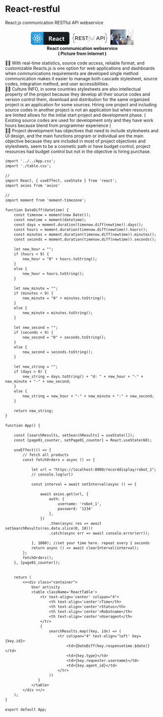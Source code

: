 # React-restful
React.js communication RESTful API webservice

<p align="center" width="100%">
    <img width="25%" src="https://github.com/jkaewprateep/React-restful/blob/main/Reacts.jpg">
    <img width="25%" src="https://github.com/jkaewprateep/React-restful/blob/main/RestfulAPI.jpg">
    <img width="15%" src="https://github.com/jkaewprateep/React-restful/blob/main/kid44.jpg"> </br> 
    <b> React communication webservice </b> </br>
    <b> ( Picture from Internet ) </b> </br>
</p>

🧸💬 With real-time statistics, source code access, reliable format, and customizable Reacts.js is one option for web applications and dashboards when communications requirements are developed single method communication makes it easier to manage both cascade stylesheet, source codes, integration method, and user accessibilities. </br>
🐯💬 Culture INFO, in some countries stylesheets are also intellectual property of the project because they develop all their source codes and version control them, download and distribution for the same organized project is an application for some sources. Hiring one project and including source codes in another project is not an application but when resources are limited allows for the initial start project and development phase. ( Existing source codes are used for development only and they have work hours because blend from programmer experience ) </br>
🦁💬 Project development has objectives that need to include stylesheets and UI design, and the main functions program or individual are the main objective because they are included in most of project objectives and stylesheets, seem to be a cosmetic path or have budget control, project resources had budget control but not in the objective is hiring purchase. </br>

```
import '../../App.css';
import './table.css';

//
import React, { useEffect, useState } from 'react';
import axios from 'axios'

//
import moment from 'moment-timezone';

function DateDiff(datetime) {
    const timenow = moment(new Date());
    const newtime = moment(datetime);
    const days = moment.duration(timenow.diff(newtime)).days();
    const hours = moment.duration(timenow.diff(newtime)).hours();
    const minutes = moment.duration(timenow.diff(newtime)).minutes();
    const seconds = moment.duration(timenow.diff(newtime)).seconds();

    let new_hour = "";
    if (hours < 9) {
        new_hour = "0" + hours.toString();
    }
    else {
        new_hour = hours.toString();
    }

    let new_minute = "";
    if (minutes < 9) {
        new_minute = "0" + minutes.toString();
    }
    else {
        new_minute = minutes.toString();
    }

    let new_second = "";
    if (seconds < 9) {
        new_second = "0" + seconds.toString();
    }
    else {
        new_second = seconds.toString();
    }

    let new_string = "";
    if (days > 0) {
        new_string = days.toString() + "d: " + new_hour + "-" + new_minute + "-" + new_second;
    }
    else {
        new_string = new_hour + "-" + new_minute + "-" + new_second;
    }

    return new_string;
}

function App() {

    const [searchResults, setSearchResults] = useState([]);
    const [page01_counter, setPage01_counter] = React.useState(60);

    useEffect(() => {
        // fetch all products
        const fetchOrders = async () => {

            let url = "https://localhost:8080/recorddisplay/robot_1";
            // console.log(url)

            const interval = await setInterval(async () => {

                await axios.get(url, {
                    auth: {
                        username: 'robot_1',
                        password: '1234'
                    },
                })
                    .then(async res => await setSearchResults(res.data.slice(0, 10)))
                    .catch(async err => await console.error(err));

            }, 1000); //set your time here. repeat every 1 seconds
            return async () => await clearInterval(interval);
        };
        fetchOrders();
    }, [page01_counter]);


    return (
        <><div class="container">
            User activity
            <table className='ReactTable'>
                <tr text-align='center' colspan="4">
                    <th text-align='center'>Time</th>
                    <th text-align='center'>Status</th>
                    <th text-align='center'>Robotname</th>
                    <th text-align='center'>Useragent</th>
                </tr>
                {
                    searchResults.map((key, idx) => (
                        <tr colspan="4" text-align='left' key={key.id}>
                            <td>{DateDiff(key.responsetime.$date)}</td>
                            <td>{key.type}</td>
                            <td>{key.requester.username}</td>
                            <td>{key.agent_id}</td>
                        </tr>
                    ))
               }
            </table>
        </div ></>
    );
}

export default App;
```
